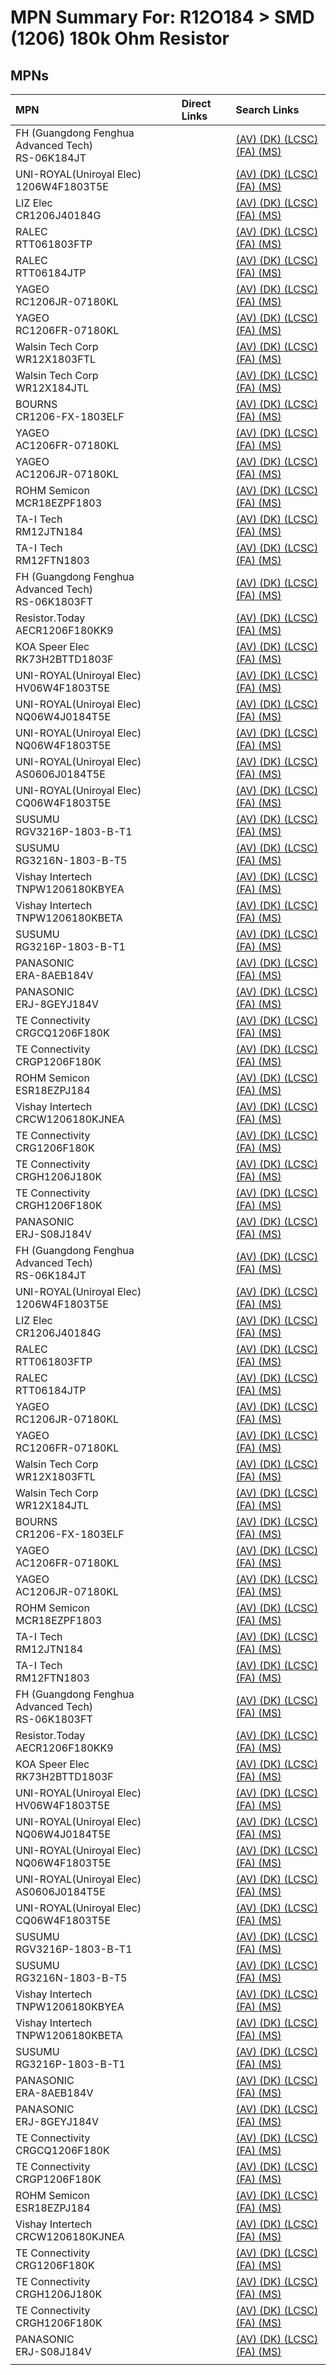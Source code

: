 



# MPN Summary For: R12O184 > SMD (1206) 180k Ohm Resistor

## MPNs
  

|MPN|Direct Links|Search Links|
| :--- | :--- | :--- |
|FH (Guangdong Fenghua Advanced Tech)<br>RS-06K184JT||[(AV) ](https://www.avnet.com/shop/us/search/RS-06K184JT)[(DK) ](https://www.digikey.co.uk/en/products/result?s=RS-06K184JT)[(LCSC) ](https://www.lcsc.com/search?q=RS-06K184JT)[(FA) ](https://uk.farnell.com/search?st=RS-06K184JT)[(MS) ](https://www.mouser.com/c/?q=RS-06K184JT)|
|UNI-ROYAL(Uniroyal Elec)<br>1206W4F1803T5E||[(AV) ](https://www.avnet.com/shop/us/search/1206W4F1803T5E)[(DK) ](https://www.digikey.co.uk/en/products/result?s=1206W4F1803T5E)[(LCSC) ](https://www.lcsc.com/search?q=1206W4F1803T5E)[(FA) ](https://uk.farnell.com/search?st=1206W4F1803T5E)[(MS) ](https://www.mouser.com/c/?q=1206W4F1803T5E)|
|LIZ Elec<br>CR1206J40184G||[(AV) ](https://www.avnet.com/shop/us/search/CR1206J40184G)[(DK) ](https://www.digikey.co.uk/en/products/result?s=CR1206J40184G)[(LCSC) ](https://www.lcsc.com/search?q=CR1206J40184G)[(FA) ](https://uk.farnell.com/search?st=CR1206J40184G)[(MS) ](https://www.mouser.com/c/?q=CR1206J40184G)|
|RALEC<br>RTT061803FTP||[(AV) ](https://www.avnet.com/shop/us/search/RTT061803FTP)[(DK) ](https://www.digikey.co.uk/en/products/result?s=RTT061803FTP)[(LCSC) ](https://www.lcsc.com/search?q=RTT061803FTP)[(FA) ](https://uk.farnell.com/search?st=RTT061803FTP)[(MS) ](https://www.mouser.com/c/?q=RTT061803FTP)|
|RALEC<br>RTT06184JTP||[(AV) ](https://www.avnet.com/shop/us/search/RTT06184JTP)[(DK) ](https://www.digikey.co.uk/en/products/result?s=RTT06184JTP)[(LCSC) ](https://www.lcsc.com/search?q=RTT06184JTP)[(FA) ](https://uk.farnell.com/search?st=RTT06184JTP)[(MS) ](https://www.mouser.com/c/?q=RTT06184JTP)|
|YAGEO<br>RC1206JR-07180KL||[(AV) ](https://www.avnet.com/shop/us/search/RC1206JR-07180KL)[(DK) ](https://www.digikey.co.uk/en/products/result?s=RC1206JR-07180KL)[(LCSC) ](https://www.lcsc.com/search?q=RC1206JR-07180KL)[(FA) ](https://uk.farnell.com/search?st=RC1206JR-07180KL)[(MS) ](https://www.mouser.com/c/?q=RC1206JR-07180KL)|
|YAGEO<br>RC1206FR-07180KL||[(AV) ](https://www.avnet.com/shop/us/search/RC1206FR-07180KL)[(DK) ](https://www.digikey.co.uk/en/products/result?s=RC1206FR-07180KL)[(LCSC) ](https://www.lcsc.com/search?q=RC1206FR-07180KL)[(FA) ](https://uk.farnell.com/search?st=RC1206FR-07180KL)[(MS) ](https://www.mouser.com/c/?q=RC1206FR-07180KL)|
|Walsin Tech Corp<br>WR12X1803FTL||[(AV) ](https://www.avnet.com/shop/us/search/WR12X1803FTL)[(DK) ](https://www.digikey.co.uk/en/products/result?s=WR12X1803FTL)[(LCSC) ](https://www.lcsc.com/search?q=WR12X1803FTL)[(FA) ](https://uk.farnell.com/search?st=WR12X1803FTL)[(MS) ](https://www.mouser.com/c/?q=WR12X1803FTL)|
|Walsin Tech Corp<br>WR12X184JTL||[(AV) ](https://www.avnet.com/shop/us/search/WR12X184JTL)[(DK) ](https://www.digikey.co.uk/en/products/result?s=WR12X184JTL)[(LCSC) ](https://www.lcsc.com/search?q=WR12X184JTL)[(FA) ](https://uk.farnell.com/search?st=WR12X184JTL)[(MS) ](https://www.mouser.com/c/?q=WR12X184JTL)|
|BOURNS<br>CR1206-FX-1803ELF||[(AV) ](https://www.avnet.com/shop/us/search/CR1206-FX-1803ELF)[(DK) ](https://www.digikey.co.uk/en/products/result?s=CR1206-FX-1803ELF)[(LCSC) ](https://www.lcsc.com/search?q=CR1206-FX-1803ELF)[(FA) ](https://uk.farnell.com/search?st=CR1206-FX-1803ELF)[(MS) ](https://www.mouser.com/c/?q=CR1206-FX-1803ELF)|
|YAGEO<br>AC1206FR-07180KL||[(AV) ](https://www.avnet.com/shop/us/search/AC1206FR-07180KL)[(DK) ](https://www.digikey.co.uk/en/products/result?s=AC1206FR-07180KL)[(LCSC) ](https://www.lcsc.com/search?q=AC1206FR-07180KL)[(FA) ](https://uk.farnell.com/search?st=AC1206FR-07180KL)[(MS) ](https://www.mouser.com/c/?q=AC1206FR-07180KL)|
|YAGEO<br>AC1206JR-07180KL||[(AV) ](https://www.avnet.com/shop/us/search/AC1206JR-07180KL)[(DK) ](https://www.digikey.co.uk/en/products/result?s=AC1206JR-07180KL)[(LCSC) ](https://www.lcsc.com/search?q=AC1206JR-07180KL)[(FA) ](https://uk.farnell.com/search?st=AC1206JR-07180KL)[(MS) ](https://www.mouser.com/c/?q=AC1206JR-07180KL)|
|ROHM Semicon<br>MCR18EZPF1803||[(AV) ](https://www.avnet.com/shop/us/search/MCR18EZPF1803)[(DK) ](https://www.digikey.co.uk/en/products/result?s=MCR18EZPF1803)[(LCSC) ](https://www.lcsc.com/search?q=MCR18EZPF1803)[(FA) ](https://uk.farnell.com/search?st=MCR18EZPF1803)[(MS) ](https://www.mouser.com/c/?q=MCR18EZPF1803)|
|TA-I Tech<br>RM12JTN184||[(AV) ](https://www.avnet.com/shop/us/search/RM12JTN184)[(DK) ](https://www.digikey.co.uk/en/products/result?s=RM12JTN184)[(LCSC) ](https://www.lcsc.com/search?q=RM12JTN184)[(FA) ](https://uk.farnell.com/search?st=RM12JTN184)[(MS) ](https://www.mouser.com/c/?q=RM12JTN184)|
|TA-I Tech<br>RM12FTN1803||[(AV) ](https://www.avnet.com/shop/us/search/RM12FTN1803)[(DK) ](https://www.digikey.co.uk/en/products/result?s=RM12FTN1803)[(LCSC) ](https://www.lcsc.com/search?q=RM12FTN1803)[(FA) ](https://uk.farnell.com/search?st=RM12FTN1803)[(MS) ](https://www.mouser.com/c/?q=RM12FTN1803)|
|FH (Guangdong Fenghua Advanced Tech)<br>RS-06K1803FT||[(AV) ](https://www.avnet.com/shop/us/search/RS-06K1803FT)[(DK) ](https://www.digikey.co.uk/en/products/result?s=RS-06K1803FT)[(LCSC) ](https://www.lcsc.com/search?q=RS-06K1803FT)[(FA) ](https://uk.farnell.com/search?st=RS-06K1803FT)[(MS) ](https://www.mouser.com/c/?q=RS-06K1803FT)|
|Resistor.Today<br>AECR1206F180KK9||[(AV) ](https://www.avnet.com/shop/us/search/AECR1206F180KK9)[(DK) ](https://www.digikey.co.uk/en/products/result?s=AECR1206F180KK9)[(LCSC) ](https://www.lcsc.com/search?q=AECR1206F180KK9)[(FA) ](https://uk.farnell.com/search?st=AECR1206F180KK9)[(MS) ](https://www.mouser.com/c/?q=AECR1206F180KK9)|
|KOA Speer Elec<br>RK73H2BTTD1803F||[(AV) ](https://www.avnet.com/shop/us/search/RK73H2BTTD1803F)[(DK) ](https://www.digikey.co.uk/en/products/result?s=RK73H2BTTD1803F)[(LCSC) ](https://www.lcsc.com/search?q=RK73H2BTTD1803F)[(FA) ](https://uk.farnell.com/search?st=RK73H2BTTD1803F)[(MS) ](https://www.mouser.com/c/?q=RK73H2BTTD1803F)|
|UNI-ROYAL(Uniroyal Elec)<br>HV06W4F1803T5E||[(AV) ](https://www.avnet.com/shop/us/search/HV06W4F1803T5E)[(DK) ](https://www.digikey.co.uk/en/products/result?s=HV06W4F1803T5E)[(LCSC) ](https://www.lcsc.com/search?q=HV06W4F1803T5E)[(FA) ](https://uk.farnell.com/search?st=HV06W4F1803T5E)[(MS) ](https://www.mouser.com/c/?q=HV06W4F1803T5E)|
|UNI-ROYAL(Uniroyal Elec)<br>NQ06W4J0184T5E||[(AV) ](https://www.avnet.com/shop/us/search/NQ06W4J0184T5E)[(DK) ](https://www.digikey.co.uk/en/products/result?s=NQ06W4J0184T5E)[(LCSC) ](https://www.lcsc.com/search?q=NQ06W4J0184T5E)[(FA) ](https://uk.farnell.com/search?st=NQ06W4J0184T5E)[(MS) ](https://www.mouser.com/c/?q=NQ06W4J0184T5E)|
|UNI-ROYAL(Uniroyal Elec)<br>NQ06W4F1803T5E||[(AV) ](https://www.avnet.com/shop/us/search/NQ06W4F1803T5E)[(DK) ](https://www.digikey.co.uk/en/products/result?s=NQ06W4F1803T5E)[(LCSC) ](https://www.lcsc.com/search?q=NQ06W4F1803T5E)[(FA) ](https://uk.farnell.com/search?st=NQ06W4F1803T5E)[(MS) ](https://www.mouser.com/c/?q=NQ06W4F1803T5E)|
|UNI-ROYAL(Uniroyal Elec)<br>AS0606J0184T5E||[(AV) ](https://www.avnet.com/shop/us/search/AS0606J0184T5E)[(DK) ](https://www.digikey.co.uk/en/products/result?s=AS0606J0184T5E)[(LCSC) ](https://www.lcsc.com/search?q=AS0606J0184T5E)[(FA) ](https://uk.farnell.com/search?st=AS0606J0184T5E)[(MS) ](https://www.mouser.com/c/?q=AS0606J0184T5E)|
|UNI-ROYAL(Uniroyal Elec)<br>CQ06W4F1803T5E||[(AV) ](https://www.avnet.com/shop/us/search/CQ06W4F1803T5E)[(DK) ](https://www.digikey.co.uk/en/products/result?s=CQ06W4F1803T5E)[(LCSC) ](https://www.lcsc.com/search?q=CQ06W4F1803T5E)[(FA) ](https://uk.farnell.com/search?st=CQ06W4F1803T5E)[(MS) ](https://www.mouser.com/c/?q=CQ06W4F1803T5E)|
|SUSUMU<br>RGV3216P-1803-B-T1||[(AV) ](https://www.avnet.com/shop/us/search/RGV3216P-1803-B-T1)[(DK) ](https://www.digikey.co.uk/en/products/result?s=RGV3216P-1803-B-T1)[(LCSC) ](https://www.lcsc.com/search?q=RGV3216P-1803-B-T1)[(FA) ](https://uk.farnell.com/search?st=RGV3216P-1803-B-T1)[(MS) ](https://www.mouser.com/c/?q=RGV3216P-1803-B-T1)|
|SUSUMU<br>RG3216N-1803-B-T5||[(AV) ](https://www.avnet.com/shop/us/search/RG3216N-1803-B-T5)[(DK) ](https://www.digikey.co.uk/en/products/result?s=RG3216N-1803-B-T5)[(LCSC) ](https://www.lcsc.com/search?q=RG3216N-1803-B-T5)[(FA) ](https://uk.farnell.com/search?st=RG3216N-1803-B-T5)[(MS) ](https://www.mouser.com/c/?q=RG3216N-1803-B-T5)|
|Vishay Intertech<br>TNPW1206180KBYEA||[(AV) ](https://www.avnet.com/shop/us/search/TNPW1206180KBYEA)[(DK) ](https://www.digikey.co.uk/en/products/result?s=TNPW1206180KBYEA)[(LCSC) ](https://www.lcsc.com/search?q=TNPW1206180KBYEA)[(FA) ](https://uk.farnell.com/search?st=TNPW1206180KBYEA)[(MS) ](https://www.mouser.com/c/?q=TNPW1206180KBYEA)|
|Vishay Intertech<br>TNPW1206180KBETA||[(AV) ](https://www.avnet.com/shop/us/search/TNPW1206180KBETA)[(DK) ](https://www.digikey.co.uk/en/products/result?s=TNPW1206180KBETA)[(LCSC) ](https://www.lcsc.com/search?q=TNPW1206180KBETA)[(FA) ](https://uk.farnell.com/search?st=TNPW1206180KBETA)[(MS) ](https://www.mouser.com/c/?q=TNPW1206180KBETA)|
|SUSUMU<br>RG3216P-1803-B-T1||[(AV) ](https://www.avnet.com/shop/us/search/RG3216P-1803-B-T1)[(DK) ](https://www.digikey.co.uk/en/products/result?s=RG3216P-1803-B-T1)[(LCSC) ](https://www.lcsc.com/search?q=RG3216P-1803-B-T1)[(FA) ](https://uk.farnell.com/search?st=RG3216P-1803-B-T1)[(MS) ](https://www.mouser.com/c/?q=RG3216P-1803-B-T1)|
|PANASONIC<br>ERA-8AEB184V||[(AV) ](https://www.avnet.com/shop/us/search/ERA-8AEB184V)[(DK) ](https://www.digikey.co.uk/en/products/result?s=ERA-8AEB184V)[(LCSC) ](https://www.lcsc.com/search?q=ERA-8AEB184V)[(FA) ](https://uk.farnell.com/search?st=ERA-8AEB184V)[(MS) ](https://www.mouser.com/c/?q=ERA-8AEB184V)|
|PANASONIC<br>ERJ-8GEYJ184V||[(AV) ](https://www.avnet.com/shop/us/search/ERJ-8GEYJ184V)[(DK) ](https://www.digikey.co.uk/en/products/result?s=ERJ-8GEYJ184V)[(LCSC) ](https://www.lcsc.com/search?q=ERJ-8GEYJ184V)[(FA) ](https://uk.farnell.com/search?st=ERJ-8GEYJ184V)[(MS) ](https://www.mouser.com/c/?q=ERJ-8GEYJ184V)|
|TE Connectivity<br>CRGCQ1206F180K||[(AV) ](https://www.avnet.com/shop/us/search/CRGCQ1206F180K)[(DK) ](https://www.digikey.co.uk/en/products/result?s=CRGCQ1206F180K)[(LCSC) ](https://www.lcsc.com/search?q=CRGCQ1206F180K)[(FA) ](https://uk.farnell.com/search?st=CRGCQ1206F180K)[(MS) ](https://www.mouser.com/c/?q=CRGCQ1206F180K)|
|TE Connectivity<br>CRGP1206F180K||[(AV) ](https://www.avnet.com/shop/us/search/CRGP1206F180K)[(DK) ](https://www.digikey.co.uk/en/products/result?s=CRGP1206F180K)[(LCSC) ](https://www.lcsc.com/search?q=CRGP1206F180K)[(FA) ](https://uk.farnell.com/search?st=CRGP1206F180K)[(MS) ](https://www.mouser.com/c/?q=CRGP1206F180K)|
|ROHM Semicon<br>ESR18EZPJ184||[(AV) ](https://www.avnet.com/shop/us/search/ESR18EZPJ184)[(DK) ](https://www.digikey.co.uk/en/products/result?s=ESR18EZPJ184)[(LCSC) ](https://www.lcsc.com/search?q=ESR18EZPJ184)[(FA) ](https://uk.farnell.com/search?st=ESR18EZPJ184)[(MS) ](https://www.mouser.com/c/?q=ESR18EZPJ184)|
|Vishay Intertech<br>CRCW1206180KJNEA||[(AV) ](https://www.avnet.com/shop/us/search/CRCW1206180KJNEA)[(DK) ](https://www.digikey.co.uk/en/products/result?s=CRCW1206180KJNEA)[(LCSC) ](https://www.lcsc.com/search?q=CRCW1206180KJNEA)[(FA) ](https://uk.farnell.com/search?st=CRCW1206180KJNEA)[(MS) ](https://www.mouser.com/c/?q=CRCW1206180KJNEA)|
|TE Connectivity<br>CRG1206F180K||[(AV) ](https://www.avnet.com/shop/us/search/CRG1206F180K)[(DK) ](https://www.digikey.co.uk/en/products/result?s=CRG1206F180K)[(LCSC) ](https://www.lcsc.com/search?q=CRG1206F180K)[(FA) ](https://uk.farnell.com/search?st=CRG1206F180K)[(MS) ](https://www.mouser.com/c/?q=CRG1206F180K)|
|TE Connectivity<br>CRGH1206J180K||[(AV) ](https://www.avnet.com/shop/us/search/CRGH1206J180K)[(DK) ](https://www.digikey.co.uk/en/products/result?s=CRGH1206J180K)[(LCSC) ](https://www.lcsc.com/search?q=CRGH1206J180K)[(FA) ](https://uk.farnell.com/search?st=CRGH1206J180K)[(MS) ](https://www.mouser.com/c/?q=CRGH1206J180K)|
|TE Connectivity<br>CRGH1206F180K||[(AV) ](https://www.avnet.com/shop/us/search/CRGH1206F180K)[(DK) ](https://www.digikey.co.uk/en/products/result?s=CRGH1206F180K)[(LCSC) ](https://www.lcsc.com/search?q=CRGH1206F180K)[(FA) ](https://uk.farnell.com/search?st=CRGH1206F180K)[(MS) ](https://www.mouser.com/c/?q=CRGH1206F180K)|
|PANASONIC<br>ERJ-S08J184V||[(AV) ](https://www.avnet.com/shop/us/search/ERJ-S08J184V)[(DK) ](https://www.digikey.co.uk/en/products/result?s=ERJ-S08J184V)[(LCSC) ](https://www.lcsc.com/search?q=ERJ-S08J184V)[(FA) ](https://uk.farnell.com/search?st=ERJ-S08J184V)[(MS) ](https://www.mouser.com/c/?q=ERJ-S08J184V)|
|FH (Guangdong Fenghua Advanced Tech)<br>RS-06K184JT||[(AV) ](https://www.avnet.com/shop/us/search/RS-06K184JT)[(DK) ](https://www.digikey.co.uk/en/products/result?s=RS-06K184JT)[(LCSC) ](https://www.lcsc.com/search?q=RS-06K184JT)[(FA) ](https://uk.farnell.com/search?st=RS-06K184JT)[(MS) ](https://www.mouser.com/c/?q=RS-06K184JT)|
|UNI-ROYAL(Uniroyal Elec)<br>1206W4F1803T5E||[(AV) ](https://www.avnet.com/shop/us/search/1206W4F1803T5E)[(DK) ](https://www.digikey.co.uk/en/products/result?s=1206W4F1803T5E)[(LCSC) ](https://www.lcsc.com/search?q=1206W4F1803T5E)[(FA) ](https://uk.farnell.com/search?st=1206W4F1803T5E)[(MS) ](https://www.mouser.com/c/?q=1206W4F1803T5E)|
|LIZ Elec<br>CR1206J40184G||[(AV) ](https://www.avnet.com/shop/us/search/CR1206J40184G)[(DK) ](https://www.digikey.co.uk/en/products/result?s=CR1206J40184G)[(LCSC) ](https://www.lcsc.com/search?q=CR1206J40184G)[(FA) ](https://uk.farnell.com/search?st=CR1206J40184G)[(MS) ](https://www.mouser.com/c/?q=CR1206J40184G)|
|RALEC<br>RTT061803FTP||[(AV) ](https://www.avnet.com/shop/us/search/RTT061803FTP)[(DK) ](https://www.digikey.co.uk/en/products/result?s=RTT061803FTP)[(LCSC) ](https://www.lcsc.com/search?q=RTT061803FTP)[(FA) ](https://uk.farnell.com/search?st=RTT061803FTP)[(MS) ](https://www.mouser.com/c/?q=RTT061803FTP)|
|RALEC<br>RTT06184JTP||[(AV) ](https://www.avnet.com/shop/us/search/RTT06184JTP)[(DK) ](https://www.digikey.co.uk/en/products/result?s=RTT06184JTP)[(LCSC) ](https://www.lcsc.com/search?q=RTT06184JTP)[(FA) ](https://uk.farnell.com/search?st=RTT06184JTP)[(MS) ](https://www.mouser.com/c/?q=RTT06184JTP)|
|YAGEO<br>RC1206JR-07180KL||[(AV) ](https://www.avnet.com/shop/us/search/RC1206JR-07180KL)[(DK) ](https://www.digikey.co.uk/en/products/result?s=RC1206JR-07180KL)[(LCSC) ](https://www.lcsc.com/search?q=RC1206JR-07180KL)[(FA) ](https://uk.farnell.com/search?st=RC1206JR-07180KL)[(MS) ](https://www.mouser.com/c/?q=RC1206JR-07180KL)|
|YAGEO<br>RC1206FR-07180KL||[(AV) ](https://www.avnet.com/shop/us/search/RC1206FR-07180KL)[(DK) ](https://www.digikey.co.uk/en/products/result?s=RC1206FR-07180KL)[(LCSC) ](https://www.lcsc.com/search?q=RC1206FR-07180KL)[(FA) ](https://uk.farnell.com/search?st=RC1206FR-07180KL)[(MS) ](https://www.mouser.com/c/?q=RC1206FR-07180KL)|
|Walsin Tech Corp<br>WR12X1803FTL||[(AV) ](https://www.avnet.com/shop/us/search/WR12X1803FTL)[(DK) ](https://www.digikey.co.uk/en/products/result?s=WR12X1803FTL)[(LCSC) ](https://www.lcsc.com/search?q=WR12X1803FTL)[(FA) ](https://uk.farnell.com/search?st=WR12X1803FTL)[(MS) ](https://www.mouser.com/c/?q=WR12X1803FTL)|
|Walsin Tech Corp<br>WR12X184JTL||[(AV) ](https://www.avnet.com/shop/us/search/WR12X184JTL)[(DK) ](https://www.digikey.co.uk/en/products/result?s=WR12X184JTL)[(LCSC) ](https://www.lcsc.com/search?q=WR12X184JTL)[(FA) ](https://uk.farnell.com/search?st=WR12X184JTL)[(MS) ](https://www.mouser.com/c/?q=WR12X184JTL)|
|BOURNS<br>CR1206-FX-1803ELF||[(AV) ](https://www.avnet.com/shop/us/search/CR1206-FX-1803ELF)[(DK) ](https://www.digikey.co.uk/en/products/result?s=CR1206-FX-1803ELF)[(LCSC) ](https://www.lcsc.com/search?q=CR1206-FX-1803ELF)[(FA) ](https://uk.farnell.com/search?st=CR1206-FX-1803ELF)[(MS) ](https://www.mouser.com/c/?q=CR1206-FX-1803ELF)|
|YAGEO<br>AC1206FR-07180KL||[(AV) ](https://www.avnet.com/shop/us/search/AC1206FR-07180KL)[(DK) ](https://www.digikey.co.uk/en/products/result?s=AC1206FR-07180KL)[(LCSC) ](https://www.lcsc.com/search?q=AC1206FR-07180KL)[(FA) ](https://uk.farnell.com/search?st=AC1206FR-07180KL)[(MS) ](https://www.mouser.com/c/?q=AC1206FR-07180KL)|
|YAGEO<br>AC1206JR-07180KL||[(AV) ](https://www.avnet.com/shop/us/search/AC1206JR-07180KL)[(DK) ](https://www.digikey.co.uk/en/products/result?s=AC1206JR-07180KL)[(LCSC) ](https://www.lcsc.com/search?q=AC1206JR-07180KL)[(FA) ](https://uk.farnell.com/search?st=AC1206JR-07180KL)[(MS) ](https://www.mouser.com/c/?q=AC1206JR-07180KL)|
|ROHM Semicon<br>MCR18EZPF1803||[(AV) ](https://www.avnet.com/shop/us/search/MCR18EZPF1803)[(DK) ](https://www.digikey.co.uk/en/products/result?s=MCR18EZPF1803)[(LCSC) ](https://www.lcsc.com/search?q=MCR18EZPF1803)[(FA) ](https://uk.farnell.com/search?st=MCR18EZPF1803)[(MS) ](https://www.mouser.com/c/?q=MCR18EZPF1803)|
|TA-I Tech<br>RM12JTN184||[(AV) ](https://www.avnet.com/shop/us/search/RM12JTN184)[(DK) ](https://www.digikey.co.uk/en/products/result?s=RM12JTN184)[(LCSC) ](https://www.lcsc.com/search?q=RM12JTN184)[(FA) ](https://uk.farnell.com/search?st=RM12JTN184)[(MS) ](https://www.mouser.com/c/?q=RM12JTN184)|
|TA-I Tech<br>RM12FTN1803||[(AV) ](https://www.avnet.com/shop/us/search/RM12FTN1803)[(DK) ](https://www.digikey.co.uk/en/products/result?s=RM12FTN1803)[(LCSC) ](https://www.lcsc.com/search?q=RM12FTN1803)[(FA) ](https://uk.farnell.com/search?st=RM12FTN1803)[(MS) ](https://www.mouser.com/c/?q=RM12FTN1803)|
|FH (Guangdong Fenghua Advanced Tech)<br>RS-06K1803FT||[(AV) ](https://www.avnet.com/shop/us/search/RS-06K1803FT)[(DK) ](https://www.digikey.co.uk/en/products/result?s=RS-06K1803FT)[(LCSC) ](https://www.lcsc.com/search?q=RS-06K1803FT)[(FA) ](https://uk.farnell.com/search?st=RS-06K1803FT)[(MS) ](https://www.mouser.com/c/?q=RS-06K1803FT)|
|Resistor.Today<br>AECR1206F180KK9||[(AV) ](https://www.avnet.com/shop/us/search/AECR1206F180KK9)[(DK) ](https://www.digikey.co.uk/en/products/result?s=AECR1206F180KK9)[(LCSC) ](https://www.lcsc.com/search?q=AECR1206F180KK9)[(FA) ](https://uk.farnell.com/search?st=AECR1206F180KK9)[(MS) ](https://www.mouser.com/c/?q=AECR1206F180KK9)|
|KOA Speer Elec<br>RK73H2BTTD1803F||[(AV) ](https://www.avnet.com/shop/us/search/RK73H2BTTD1803F)[(DK) ](https://www.digikey.co.uk/en/products/result?s=RK73H2BTTD1803F)[(LCSC) ](https://www.lcsc.com/search?q=RK73H2BTTD1803F)[(FA) ](https://uk.farnell.com/search?st=RK73H2BTTD1803F)[(MS) ](https://www.mouser.com/c/?q=RK73H2BTTD1803F)|
|UNI-ROYAL(Uniroyal Elec)<br>HV06W4F1803T5E||[(AV) ](https://www.avnet.com/shop/us/search/HV06W4F1803T5E)[(DK) ](https://www.digikey.co.uk/en/products/result?s=HV06W4F1803T5E)[(LCSC) ](https://www.lcsc.com/search?q=HV06W4F1803T5E)[(FA) ](https://uk.farnell.com/search?st=HV06W4F1803T5E)[(MS) ](https://www.mouser.com/c/?q=HV06W4F1803T5E)|
|UNI-ROYAL(Uniroyal Elec)<br>NQ06W4J0184T5E||[(AV) ](https://www.avnet.com/shop/us/search/NQ06W4J0184T5E)[(DK) ](https://www.digikey.co.uk/en/products/result?s=NQ06W4J0184T5E)[(LCSC) ](https://www.lcsc.com/search?q=NQ06W4J0184T5E)[(FA) ](https://uk.farnell.com/search?st=NQ06W4J0184T5E)[(MS) ](https://www.mouser.com/c/?q=NQ06W4J0184T5E)|
|UNI-ROYAL(Uniroyal Elec)<br>NQ06W4F1803T5E||[(AV) ](https://www.avnet.com/shop/us/search/NQ06W4F1803T5E)[(DK) ](https://www.digikey.co.uk/en/products/result?s=NQ06W4F1803T5E)[(LCSC) ](https://www.lcsc.com/search?q=NQ06W4F1803T5E)[(FA) ](https://uk.farnell.com/search?st=NQ06W4F1803T5E)[(MS) ](https://www.mouser.com/c/?q=NQ06W4F1803T5E)|
|UNI-ROYAL(Uniroyal Elec)<br>AS0606J0184T5E||[(AV) ](https://www.avnet.com/shop/us/search/AS0606J0184T5E)[(DK) ](https://www.digikey.co.uk/en/products/result?s=AS0606J0184T5E)[(LCSC) ](https://www.lcsc.com/search?q=AS0606J0184T5E)[(FA) ](https://uk.farnell.com/search?st=AS0606J0184T5E)[(MS) ](https://www.mouser.com/c/?q=AS0606J0184T5E)|
|UNI-ROYAL(Uniroyal Elec)<br>CQ06W4F1803T5E||[(AV) ](https://www.avnet.com/shop/us/search/CQ06W4F1803T5E)[(DK) ](https://www.digikey.co.uk/en/products/result?s=CQ06W4F1803T5E)[(LCSC) ](https://www.lcsc.com/search?q=CQ06W4F1803T5E)[(FA) ](https://uk.farnell.com/search?st=CQ06W4F1803T5E)[(MS) ](https://www.mouser.com/c/?q=CQ06W4F1803T5E)|
|SUSUMU<br>RGV3216P-1803-B-T1||[(AV) ](https://www.avnet.com/shop/us/search/RGV3216P-1803-B-T1)[(DK) ](https://www.digikey.co.uk/en/products/result?s=RGV3216P-1803-B-T1)[(LCSC) ](https://www.lcsc.com/search?q=RGV3216P-1803-B-T1)[(FA) ](https://uk.farnell.com/search?st=RGV3216P-1803-B-T1)[(MS) ](https://www.mouser.com/c/?q=RGV3216P-1803-B-T1)|
|SUSUMU<br>RG3216N-1803-B-T5||[(AV) ](https://www.avnet.com/shop/us/search/RG3216N-1803-B-T5)[(DK) ](https://www.digikey.co.uk/en/products/result?s=RG3216N-1803-B-T5)[(LCSC) ](https://www.lcsc.com/search?q=RG3216N-1803-B-T5)[(FA) ](https://uk.farnell.com/search?st=RG3216N-1803-B-T5)[(MS) ](https://www.mouser.com/c/?q=RG3216N-1803-B-T5)|
|Vishay Intertech<br>TNPW1206180KBYEA||[(AV) ](https://www.avnet.com/shop/us/search/TNPW1206180KBYEA)[(DK) ](https://www.digikey.co.uk/en/products/result?s=TNPW1206180KBYEA)[(LCSC) ](https://www.lcsc.com/search?q=TNPW1206180KBYEA)[(FA) ](https://uk.farnell.com/search?st=TNPW1206180KBYEA)[(MS) ](https://www.mouser.com/c/?q=TNPW1206180KBYEA)|
|Vishay Intertech<br>TNPW1206180KBETA||[(AV) ](https://www.avnet.com/shop/us/search/TNPW1206180KBETA)[(DK) ](https://www.digikey.co.uk/en/products/result?s=TNPW1206180KBETA)[(LCSC) ](https://www.lcsc.com/search?q=TNPW1206180KBETA)[(FA) ](https://uk.farnell.com/search?st=TNPW1206180KBETA)[(MS) ](https://www.mouser.com/c/?q=TNPW1206180KBETA)|
|SUSUMU<br>RG3216P-1803-B-T1||[(AV) ](https://www.avnet.com/shop/us/search/RG3216P-1803-B-T1)[(DK) ](https://www.digikey.co.uk/en/products/result?s=RG3216P-1803-B-T1)[(LCSC) ](https://www.lcsc.com/search?q=RG3216P-1803-B-T1)[(FA) ](https://uk.farnell.com/search?st=RG3216P-1803-B-T1)[(MS) ](https://www.mouser.com/c/?q=RG3216P-1803-B-T1)|
|PANASONIC<br>ERA-8AEB184V||[(AV) ](https://www.avnet.com/shop/us/search/ERA-8AEB184V)[(DK) ](https://www.digikey.co.uk/en/products/result?s=ERA-8AEB184V)[(LCSC) ](https://www.lcsc.com/search?q=ERA-8AEB184V)[(FA) ](https://uk.farnell.com/search?st=ERA-8AEB184V)[(MS) ](https://www.mouser.com/c/?q=ERA-8AEB184V)|
|PANASONIC<br>ERJ-8GEYJ184V||[(AV) ](https://www.avnet.com/shop/us/search/ERJ-8GEYJ184V)[(DK) ](https://www.digikey.co.uk/en/products/result?s=ERJ-8GEYJ184V)[(LCSC) ](https://www.lcsc.com/search?q=ERJ-8GEYJ184V)[(FA) ](https://uk.farnell.com/search?st=ERJ-8GEYJ184V)[(MS) ](https://www.mouser.com/c/?q=ERJ-8GEYJ184V)|
|TE Connectivity<br>CRGCQ1206F180K||[(AV) ](https://www.avnet.com/shop/us/search/CRGCQ1206F180K)[(DK) ](https://www.digikey.co.uk/en/products/result?s=CRGCQ1206F180K)[(LCSC) ](https://www.lcsc.com/search?q=CRGCQ1206F180K)[(FA) ](https://uk.farnell.com/search?st=CRGCQ1206F180K)[(MS) ](https://www.mouser.com/c/?q=CRGCQ1206F180K)|
|TE Connectivity<br>CRGP1206F180K||[(AV) ](https://www.avnet.com/shop/us/search/CRGP1206F180K)[(DK) ](https://www.digikey.co.uk/en/products/result?s=CRGP1206F180K)[(LCSC) ](https://www.lcsc.com/search?q=CRGP1206F180K)[(FA) ](https://uk.farnell.com/search?st=CRGP1206F180K)[(MS) ](https://www.mouser.com/c/?q=CRGP1206F180K)|
|ROHM Semicon<br>ESR18EZPJ184||[(AV) ](https://www.avnet.com/shop/us/search/ESR18EZPJ184)[(DK) ](https://www.digikey.co.uk/en/products/result?s=ESR18EZPJ184)[(LCSC) ](https://www.lcsc.com/search?q=ESR18EZPJ184)[(FA) ](https://uk.farnell.com/search?st=ESR18EZPJ184)[(MS) ](https://www.mouser.com/c/?q=ESR18EZPJ184)|
|Vishay Intertech<br>CRCW1206180KJNEA||[(AV) ](https://www.avnet.com/shop/us/search/CRCW1206180KJNEA)[(DK) ](https://www.digikey.co.uk/en/products/result?s=CRCW1206180KJNEA)[(LCSC) ](https://www.lcsc.com/search?q=CRCW1206180KJNEA)[(FA) ](https://uk.farnell.com/search?st=CRCW1206180KJNEA)[(MS) ](https://www.mouser.com/c/?q=CRCW1206180KJNEA)|
|TE Connectivity<br>CRG1206F180K||[(AV) ](https://www.avnet.com/shop/us/search/CRG1206F180K)[(DK) ](https://www.digikey.co.uk/en/products/result?s=CRG1206F180K)[(LCSC) ](https://www.lcsc.com/search?q=CRG1206F180K)[(FA) ](https://uk.farnell.com/search?st=CRG1206F180K)[(MS) ](https://www.mouser.com/c/?q=CRG1206F180K)|
|TE Connectivity<br>CRGH1206J180K||[(AV) ](https://www.avnet.com/shop/us/search/CRGH1206J180K)[(DK) ](https://www.digikey.co.uk/en/products/result?s=CRGH1206J180K)[(LCSC) ](https://www.lcsc.com/search?q=CRGH1206J180K)[(FA) ](https://uk.farnell.com/search?st=CRGH1206J180K)[(MS) ](https://www.mouser.com/c/?q=CRGH1206J180K)|
|TE Connectivity<br>CRGH1206F180K||[(AV) ](https://www.avnet.com/shop/us/search/CRGH1206F180K)[(DK) ](https://www.digikey.co.uk/en/products/result?s=CRGH1206F180K)[(LCSC) ](https://www.lcsc.com/search?q=CRGH1206F180K)[(FA) ](https://uk.farnell.com/search?st=CRGH1206F180K)[(MS) ](https://www.mouser.com/c/?q=CRGH1206F180K)|
|PANASONIC<br>ERJ-S08J184V||[(AV) ](https://www.avnet.com/shop/us/search/ERJ-S08J184V)[(DK) ](https://www.digikey.co.uk/en/products/result?s=ERJ-S08J184V)[(LCSC) ](https://www.lcsc.com/search?q=ERJ-S08J184V)[(FA) ](https://uk.farnell.com/search?st=ERJ-S08J184V)[(MS) ](https://www.mouser.com/c/?q=ERJ-S08J184V)|
||||
